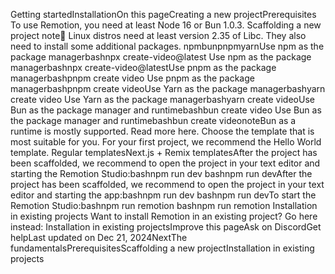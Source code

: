 Getting startedInstallationOn this pageCreating a new projectPrerequisites​
To use Remotion, you need at least Node 16 or Bun 1.0.3.
Scaffolding a new project​
note🐧 Linux distros need at least version 2.35 of Libc.
They also need to install some additional packages.
npmbunpnpmyarnUse npm as the package managerbashnpx create-video@latest
Use npm as the package managerbashnpx create-video@latestUse pnpm as the package managerbashpnpm create video
Use pnpm as the package managerbashpnpm create videoUse Yarn as the package managerbashyarn create video
Use Yarn as the package managerbashyarn create videoUse Bun as the package manager and runtimebashbun create video
Use Bun as the package manager and runtimebashbun create videonoteBun as a runtime is mostly supported. Read more here.
Choose the template that is most suitable for you.
For your first project, we recommend the Hello World template.
Regular templatesNext.js + Remix templatesAfter the project has been scaffolded, we recommend to open the project in your text editor and starting the Remotion Studio:bashnpm run dev
bashnpm run devAfter the project has been scaffolded, we recommend to open the project in your text editor and starting the app:bashnpm run dev
bashnpm run devTo start the Remotion Studio:bashnpm run remotion
bashnpm run remotion
Installation in existing projects​
Want to install Remotion in an existing project? Go here instead: Installation in existing projectsImprove this pageAsk on DiscordGet helpLast updated on Dec 21, 2024NextThe fundamentalsPrerequisitesScaffolding a new projectInstallation in existing projects